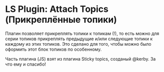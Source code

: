 # LS Plugin: Attach Topics (Прикреплённые топики)
Плагин позволяет прикреплять топики к топикам (!), то есть можно для серии топиков прикреплять предыдущие и/или следующие топики к каждому из этих топиков. Это сделано для того, чтобы можно было оформить этот блок топиков по особенному.

Часть плагина (JS) взят из плагина Sticky topics, созданый @kerby. За что ему и спасибо!

